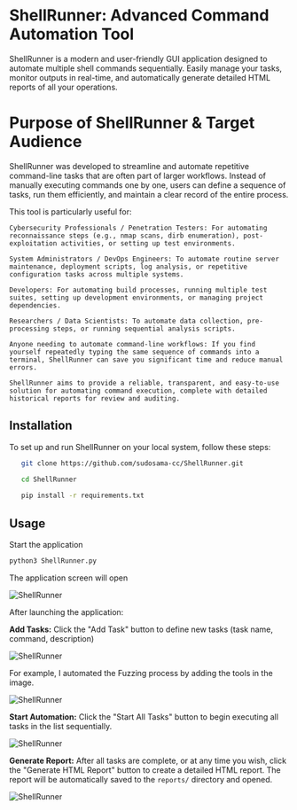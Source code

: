 # ShellRunner: Advanced Command Automation Tool

ShellRunner is a modern and user-friendly GUI application designed to automate multiple shell commands sequentially. Easily manage your tasks, monitor outputs in real-time, and automatically generate detailed HTML reports of all your operations.

# Purpose of ShellRunner & Target Audience

ShellRunner was developed to streamline and automate repetitive command-line tasks that are often part of larger workflows. Instead of manually executing commands one by one, users can define a sequence of tasks, run them efficiently, and maintain a clear record of the entire process.

This tool is particularly useful for:

    Cybersecurity Professionals / Penetration Testers: For automating reconnaissance steps (e.g., nmap scans, dirb enumeration), post-exploitation activities, or setting up test environments.

    System Administrators / DevOps Engineers: To automate routine server maintenance, deployment scripts, log analysis, or repetitive configuration tasks across multiple systems.

    Developers: For automating build processes, running multiple test suites, setting up development environments, or managing project dependencies.

    Researchers / Data Scientists: To automate data collection, pre-processing steps, or running sequential analysis scripts.

    Anyone needing to automate command-line workflows: If you find yourself repeatedly typing the same sequence of commands into a terminal, ShellRunner can save you significant time and reduce manual errors.

    ShellRunner aims to provide a reliable, transparent, and easy-to-use solution for automating command execution, complete with detailed historical reports for review and auditing.

## Installation

To set up and run ShellRunner on your local system, follow these steps:

 ```bash
    git clone https://github.com/sudosama-cc/ShellRunner.git

    cd ShellRunner
    
    pip install -r requirements.txt
 ```

## Usage

Start the application

```bash
python3 ShellRunner.py
```

The application screen will open

![ShellRunner](https://i.imgur.com/Rw2fNgm.png)

After launching the application:

**Add Tasks:** Click the "Add Task" button to define new tasks (task name, command, description)

![ShellRunner](https://i.imgur.com/rSZi2eH.png)

For example, I automated the Fuzzing process by adding the tools in the image.

![ShellRunner](https://i.imgur.com/f4DMDMn.png)

**Start Automation:** Click the "Start All Tasks" button to begin executing all tasks in the list sequentially.

![ShellRunner](https://i.imgur.com/hwlZiIh.png)

**Generate Report:** After all tasks are complete, or at any time you wish, click the "Generate HTML Report" button to create a detailed HTML report. The report will be automatically saved to the `reports/`  directory and opened.

![ShellRunner](https://i.imgur.com/JzM0QcR.png)
